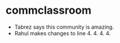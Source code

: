 # commclassroom

- Tabrez says this community is amazing.
- Rahul makes changes to line 4. 4. 4. 4. 
